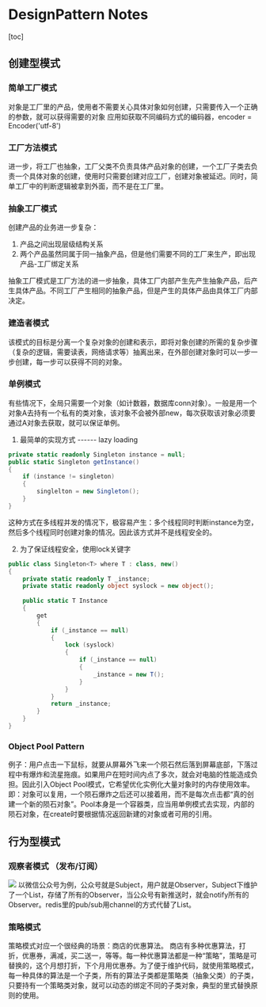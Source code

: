 # DesignPattern Notes

[toc]

## 创建型模式
### 简单工厂模式
对象是工厂里的产品，使用者不需要关心具体对象如何创建，只需要传入一个正确的参数，就可以获得需要的对象
应用如获取不同编码方式的编码器，encoder = Encoder('utf-8')

### 工厂方法模式
进一步，将工厂也抽象，工厂父类不负责具体产品对象的创建，一个工厂子类去负责一个具体对象的创建，使用时只需要创建对应工厂，创建对象被延迟。同时，简单工厂中的判断逻辑被拿到外面，而不是在工厂里。

### 抽象工厂模式
创建产品的业务进一步复杂：
1. 产品之间出现层级结构关系
2. 两个产品虽然同属于同一抽象产品，但是他们需要不同的工厂来生产，即出现产品-工厂绑定关系

抽象工厂模式是工厂方法的进一步抽象，具体工厂内部产生先产生抽象产品，后产生具体产品。不同工厂产生相同的抽象产品，但是产生的具体产品由具体工厂内部决定。

### 建造者模式
该模式的目标是分离一个复杂对象的创建和表示，即将对象创建的所需的复杂步骤（复杂的逻辑，需要读表，网络请求等）抽离出来，在外部创建对象时可以一步一步创建，每一步可以获得不同的对象。

### 单例模式
有些情况下，全局只需要一个对象（如计数器，数据库conn对象）。一般是用一个对象A去持有一个私有的类对象，该对象不会被外部new，每次获取该对象必须要通过A对象去获取，就可以保证单例。
1. 最简单的实现方式 ------ lazy loading
```C#
private static readonly Singleton instance = null;
public static Singleton getInstance()
{
    if (instance != singleton)
    {
        singlelton = new Singleton();
    }
}
```
这种方式在多线程并发的情况下，极容易产生：多个线程同时判断instance为空，然后多个线程同时创建对象的情况。因此该方式并不是线程安全的。

2. 为了保证线程安全，使用lock关键字
```C#
public class Singleton<T> where T : class, new()
{
    private static readonly T _instance;
    private static readonly object syslock = new object();
 
    public static T Instance
    {
        get
        {
            if (_instance == null)
            {
                lock (syslock)
                {
                    if (_instance == null)
                    {
                        _instance = new T();
                    }
                }
            }
            return _instance;
        }
    }
} 
```

### Object Pool Pattern
例子：用户点击一下鼠标，就要从屏幕外飞来一个陨石然后落到屏幕底部，下落过程中有爆炸和流星拖痕。如果用户在短时间内点了多次，就会对电脑的性能造成负担。因此引入Object Pool模式，它希望优化实例化大量对象时的内存使用效率。即：对象可以复用，一个陨石爆炸之后还可以接着用，而不是每次点击都“真的创建一个新的陨石对象”。Pool本身是一个容器类，应当用单例模式去实现，内部的陨石对象，在create时要根据情况返回新建的对象或者可用的引用。



## 行为型模式
### 观察者模式 （发布/订阅）
<img src="https://design-patterns.readthedocs.io/zh_CN/latest/_images/Obeserver.jpg"/>
以微信公众号为例，公众号就是Subject，用户就是Observer，Subject下维护了一个List，存储了所有的Observer，当公众号有新推送时，就会notify所有的Observer。redis里的pub/sub用channel的方式代替了List。

### 策略模式
策略模式对应一个很经典的场景：商店的优惠算法。
商店有多种优惠算法，打折，优惠券，满减，买二送一，等等。每一种优惠算法都是一种“策略”，策略是可替换的，这个月想打折，下个月用优惠券。为了便于维护代码，就使用策略模式，每一种具体的算法是一个子类，所有的算法子类都是策略类（抽象父类）的子类，只要持有一个策略类对象，就可以动态的绑定不同的子类对象，典型的里式替换原则的使用。